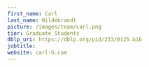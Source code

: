 ```yaml
---
first_name: Carl
last_name: Hildebrandt
picture: /images/team/carl.png
tier: Graduate Students
dblp_uri: https://dblp.org/pid/233/0125.bib
jobtitle:
website: carl-h.com
---
```

